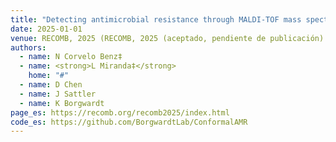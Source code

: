 ```yaml
---
title: "Detecting antimicrobial resistance through MALDI-TOF mass spectrometry with statistical guarantees using conformal prediction"
date: 2025-01-01
venue: RECOMB, 2025 (RECOMB, 2025 (aceptado, pendiente de publicación)
authors:
  - name: N Corvelo Benz‡
  - name: <strong>L Miranda‡</strong>
    home: "#"
  - name: D Chen
  - name: J Sattler
  - name: K Borgwardt
page_es: https://recomb.org/recomb2025/index.html
code_es: https://github.com/BorgwardtLab/ConformalAMR
---
```

